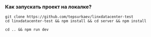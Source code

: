 ### Как запускать проект на локалке?

```shell
git clone https://github.com/tepsurkaev/linxdatacenter-test
cd linxdatacenter-test && npm install && cd server && npm install

cd .. && npm run dev
```
